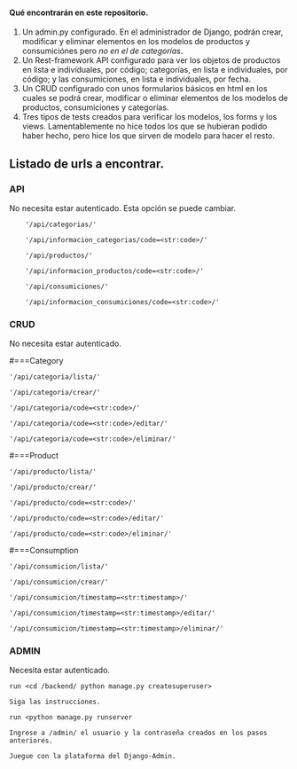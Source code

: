 #### Qué encontrarán en este repositorio. 

1. Un admin.py configurado. En el administrador de Django, podrán crear, modificar y eliminar elementos en los modelos de productos y consumiciónes pero _no en el de categorías_.
2. Un Rest-framework API configurado para ver los objetos de productos en lista e individuales, por código; categorías, en lista e individuales, por código; y las consumiciones, en lista e individuales, por fecha. 
3. Un CRUD configurado con unos formularios básicos en html en los cuales se podrá crear, modificar o eliminar elementos de los modelos de productos, consumiciones y categorías. 
4. Tres tipos de tests creados para verificar los modelos, los forms y los views. Lamentablemente no hice todos los que se hubieran podido haber hecho, pero hice los que sirven de modelo para hacer el resto.

## Listado de urls a encontrar. 
### API
No necesita estar autenticado. Esta opción se puede cambiar. 

        '/api/categorias/'
        
        '/api/informacion_categorias/code=<str:code>/'
        
        '/api/productos/'
        
        '/api/informacion_productos/code=<str:code>/'
        
        '/api/consumiciones/'
        
        '/api/informacion_consumiciones/code=<str:code>/'
        
        
### CRUD

No necesita estar autenticado. 

#===Category

    '/api/categoria/lista/'
    
    '/api/categoria/crear/'
    
    '/api/categoria/code=<str:code>/'
    
    '/api/categoria/code=<str:code>/editar/'
    
    '/api/categoria/code=<str:code>/eliminar/'
    
    
#===Product

    '/api/producto/lista/'
    
    '/api/producto/crear/'
    
    '/api/producto/code=<str:code>/'
    
    '/api/producto/code=<str:code>/editar/'
    
    '/api/producto/code=<str:code>/eliminar/'
    
    
#===Consumption

    '/api/consumicion/lista/'
    
    '/api/consumicion/crear/'
    
    '/api/consumicion/timestamp=<str:timestamp>/'
    
    '/api/consumicion/timestamp=<str:timestamp>/editar/'
    
    '/api/consumicion/timestamp=<str:timestamp>/eliminar/' 
    



### ADMIN

Necesita estar autenticado. 

    run <cd /backend/ python manage.py createsuperuser>
    
    Siga las instrucciones. 
    
    run <python manage.py runserver
    
    Ingrese a /admin/ el usuario y la contraseña creados en los pasos anteriores. 
    
    Juegue con la plataforma del Django-Admin.
    
    
